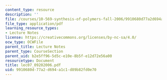 ```yaml
---
content_type: resource
description: ''
file: /courses/10-569-synthesis-of-polymers-fall-2006/9910680d77a2d694a1c1d89b82fd0e70_lec07_09202006.pdf
file_type: application/pdf
learning_resource_types:
- Lecture Notes
license: https://creativecommons.org/licenses/by-nc-sa/4.0/
ocw_type: OCWFile
parent_title: Lecture Notes
parent_type: CourseSection
parent_uid: b2e5ff96-5d5c-e10e-8b5f-e12d72e56a00
resourcetype: Document
title: lec07_09202006.pdf
uid: 9910680d-77a2-d694-a1c1-d89b82fd0e70
---
```


